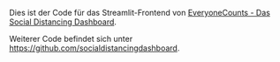 Dies ist der Code für das Streamlit-Frontend von [EveryoneCounts - Das Social Distancing Dashboard](https://everyonecounts.de). 

Weiterer Code befindet sich unter https://github.com/socialdistancingdashboard.